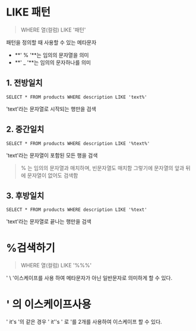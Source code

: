 # LIKE 패턴
> WHERE 열(컬럼) LIKE '패턴'

패턴을 정의할 때 사용할 수 있는 메타문자

- **' % '**는 임의의 문자열을 의미 
- **' _ '**는 임의의 문자하나를 의미

## 1. 전방일치
```
SELECT * FROM products WHERE description LIKE 'text%'
```
'text'라는 문자열로 시작되는 행만을 검색

## 2. 중간일치
```
SELECT * FROM products WHERE description LIKE '%text%'
```
'text'라는 문자열이 포함된 모든 행을 검색
> % 는 임의의 문자열과 매치하며, 빈문자열도 매치함
그렇기에 문자열의 앞과 뒤에 문자열이 없어도 검색함


## 3. 후방일치
```
SELECT * FROM products WHERE description LIKE '%text'
```
'text'라는 문자열로 끝나는 행만을 검색

# %검색하기
> WHERE 열(컬럼) LIKE '%\%%'

' \ '이스케이프를 사용 하여 메타문자가 아닌 일반문자로 의미하게 할 수 있다.

# ' 의 이스케이프사용
' it's '의 같은 경우 ' it''s ' 로 '를 2개를 사용하여 이스케이프 할 수 있다.

